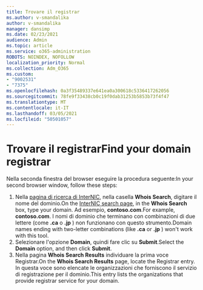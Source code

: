 ```yaml
---
title: Trovare il registrar
ms.author: v-smandalika
author: v-smandalika
manager: dansimp
ms.date: 02/23/2021
audience: Admin
ms.topic: article
ms.service: o365-administration
ROBOTS: NOINDEX, NOFOLLOW
localization_priority: Normal
ms.collection: Adm_O365
ms.custom:
- "9002531"
- "7375"
ms.openlocfilehash: 0a3f35489337e641ea0a300618c5336417262056
ms.sourcegitcommit: 78fe9f33438cb0c19f0dab31253b5853b73f4f47
ms.translationtype: MT
ms.contentlocale: it-IT
ms.lasthandoff: 03/05/2021
ms.locfileid: "50501057"
---
```

# <a name="find-your-domain-registrar"></a><span data-ttu-id="0778a-102">Trovare il registrar</span><span class="sxs-lookup"><span data-stu-id="0778a-102">Find your domain registrar</span></span>

<span data-ttu-id="0778a-103">Nella seconda finestra del browser eseguire la procedura seguente:</span><span class="sxs-lookup"><span data-stu-id="0778a-103">In your second browser window, follow these steps:</span></span>

1. <span data-ttu-id="0778a-104">Nella [pagina di ricerca di InterNIC](https://lookup.icann.org/), nella casella **Whois Search**, digitare il nome del dominio.</span><span class="sxs-lookup"><span data-stu-id="0778a-104">On the [InterNIC search page](https://lookup.icann.org/), in the **Whois Search** box, type your domain.</span></span> <span data-ttu-id="0778a-105">Ad esempio, **contoso.com**.</span><span class="sxs-lookup"><span data-stu-id="0778a-105">For example, **contoso.com**.</span></span> <span data-ttu-id="0778a-106">I nomi di dominio che terminano con combinazioni di due lettere (come **.ca** o **.jp** ) non funzionano con questo strumento.</span><span class="sxs-lookup"><span data-stu-id="0778a-106">Domain names ending with two-letter combinations (like **.ca** or **.jp** ) won't work with this tool.</span></span>
2. <span data-ttu-id="0778a-107">Selezionare l'opzione **Domain**, quindi fare clic su **Submit**.</span><span class="sxs-lookup"><span data-stu-id="0778a-107">Select the **Domain** option, and then click **Submit**.</span></span>
3. <span data-ttu-id="0778a-108">Nella pagina **Whois Search Results** individuare la prima voce Registrar.</span><span class="sxs-lookup"><span data-stu-id="0778a-108">On the **Whois Search Results** page, locate the Registrar entry.</span></span> <span data-ttu-id="0778a-109">In questa voce sono elencate le organizzazioni che forniscono il servizio di registrazione per il dominio.</span><span class="sxs-lookup"><span data-stu-id="0778a-109">This entry lists the organizations that provide registrar service for your domain.</span></span>
